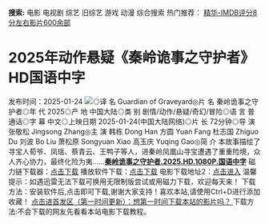 **搜索:** 电影 电视剧 综艺 旧综艺 游戏 动漫 综合搜索 热门推荐： [精华-IMDB评分8分左右影片600余部](https://www.dytt8.com/html/gndy/jddy/20160320/50510.html)
# 2025年动作悬疑《秦岭诡事之守护者》HD国语中字
发布时间：2025-01-24 
![](https://img9.doubanio.com/view/photo/l_ratio_poster/public/p2917630330.jpg)◎译 名 Guardian of Graveyard◎片 名 秦岭诡事之守护者◎年 代 2025◎产 地 中国大陆◎类 别 剧情/动作/悬疑/奇幻/冒险◎语 言 普通话◎字 幕 中文◎上映日期 2025-01-24(中国大陆网络)◎片 长 72分钟◎导 演 张敬松 Jingsong Zhang◎主 演 韩栋 Dong Han 方圆 Yuan Fang 杜志国 Zhiguo Du 刘波 Bo Liu 萧松原 Songyuan Xiao 高玉庆 Yuqing Gao◎简 介 本故事描绘了寻宝人荀爷、凤瑶、蔡青云、王鸭子等人，进秦岭凤凰山寻宝遭遇了重重险境，众人齐心协力，最终化险为夷……[**秦岭诡事之守护者.2025.HD.1080P.国语中字**](magnet:?xt=urn:btih:496899954e88d5428e83562ac52a8bc4e8e5563e&dn=%e9%98%b3%e5%85%89%e7%94%b5%e5%bd%b1dygod.org.%e7%a7%a6%e5%b2%ad%e8%af%a1%e4%ba%8b%e4%b9%8b%e5%ae%88%e6%8a%a4%e8%80%85.2025.HD.1080P.%e5%9b%bd%e8%af%ad%e4%b8%ad%e5%ad%97.mkv&tr=udp%3a%2f%2ftracker.opentrackr.org%3a1337%2fannounce&tr=udp%3a%2f%2fexodus.desync.com%3a6969%2fannounce) 磁力链下载器：[点击下载](https://dygod.org/js/bt.htm "qBittorrent") 播放软件下载：[点击下载](https://dygod.org/js/player.htm "PotPlayer") 电影下载地址2：[点击进入](https://dygod.org/ "阳光电影") 温馨提示：如遇迅雷无法下载可换用无限制版尝试或用磁力下载，欢迎每天来！  下载方法：安装软件后,点击即可下载,谢谢大家支持！喜欢本站,请使用Ctrl+D进行添加收藏！ [点击进首发区（第一时间更新）：想第一时间下载本站的影片吗？ ](https://www.ygdy8.net/)下载方法:不会下载的网友先看看本站电影下载教程。